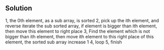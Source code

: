 ## Solution

1, the 0th element, as a sub array, is sorted
2, pick up the ith element, and reverse iterate the sub sorted array, if element is bigger than ith element, then move this element to right place
3, Find the element which is not bigger than ith element, then move ith element to this right place of this element, the sorted sub array increase 1
4, loop
5, finish